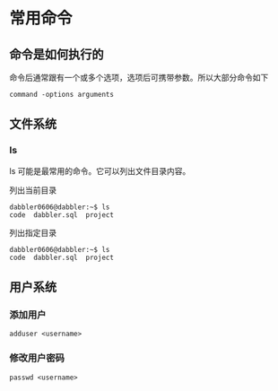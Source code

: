 # 常用命令

## 命令是如何执行的

命令后通常跟有一个或多个选项，选项后可携带参数。所以大部分命令如下

```text
command -options arguments
```

## 文件系统

### ls

ls 可能是最常用的命令。它可以列出文件目录内容。

列出当前目录

```text
dabbler0606@dabbler:~$ ls
code  dabbler.sql  project
```

列出指定目录

```text
dabbler0606@dabbler:~$ ls
code  dabbler.sql  project
```

## 用户系统

### 添加用户

```text
adduser <username>
```

### 修改用户密码

```text
passwd <username>
```

